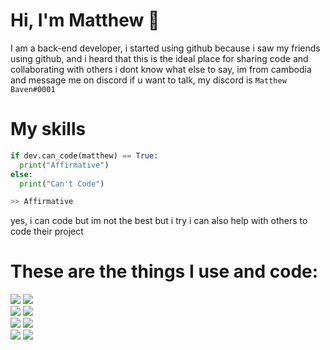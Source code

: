 # Hi, I'm Matthew 👋
I am a back-end developer, i started using github because i saw my friends using github, and i heard that this is the ideal place for sharing code and collaborating with others
i dont know what else to say, im from cambodia and message me on discord if u want to talk, my discord is `Matthew Baven#0001`

# My skills
```python
if dev.can_code(matthew) == True:
  print("Affirmative")
else:
  print("Can't Code")

>> Affirmative
```
yes, i can code but im not the best but i try i can also help with others to code their project

# These are the things I use and code:
<img src="https://img.shields.io/badge/Windows-0078D6?style=for-the-badge&logo=windows&logoColor=white" href="https://www.microsoft.com/en-us/software-download/windows10"/> <img src="https://img.shields.io/badge/Ubuntu-E95420?style=for-the-badge&logo=ubuntu&logoColor=white" href="https://ubuntu.com/">
<br/>
<img src="https://img.shields.io/badge/Visual_Studio_Code-0078D4?style=for-the-badge&logo=visual%20studio%20code&logoColor=white" href="https://code.visualstudio.com
"/> <img src="https://img.shields.io/badge/MongoDB-4EA94B?style=for-the-badge&logo=mongodb&logoColor=white" href="https://mongodb.com"/>
<br/>
<img src="https://img.shields.io/badge/Python-3776AB?style=for-the-badge&logo=python&logoColor=white" href="https://python.org"/> <img src="https://img.shields.io/badge/HTML5-E34F26?style=for-the-badge&logo=html5&logoColor=white" href="https://html.com"/>
<br/>
<img src="https://img.shields.io/badge/CSS-239120?&style=for-the-badge&logo=css3&logoColor=white" href="https://html.com"/> <img src="https://img.shields.io/badge/Flask-000000?style=for-the-badge&logo=flask&logoColor=white" href="https://flask.palletsprojects.com/en/2.0.x/"/>
